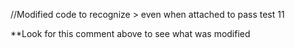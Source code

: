 //Modified code to recognize > even when attached to pass test 11

**Look for this comment above to see what was modified